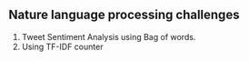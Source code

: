 ## Nature language processing challenges

1. Tweet Sentiment Analysis using Bag of words.
2. Using TF-IDF counter 
